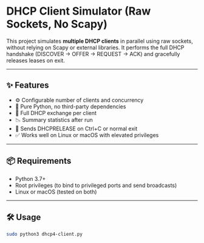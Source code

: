 # DHCP Client Simulator (Raw Sockets, No Scapy)

This project simulates **multiple DHCP clients** in parallel using raw sockets, without relying on Scapy or external libraries. It performs the full DHCP handshake (DISCOVER → OFFER → REQUEST → ACK) and gracefully releases leases on exit.

---

## ✨ Features

- ⚙️ Configurable number of clients and concurrency
- 🚀 Pure Python, no third-party dependencies
- 🔁 Full DHCP exchange per client
- 📉 Summary statistics after run
- 🧹 Sends DHCPRELEASE on Ctrl+C or normal exit
- ✅ Works well on Linux or macOS with elevated privileges

---

## 📦 Requirements

- Python 3.7+
- Root privileges (to bind to privileged ports and send broadcasts)
- Linux or macOS (tested on both)

---

## 🛠️ Usage

```bash
sudo python3 dhcp4-client.py
